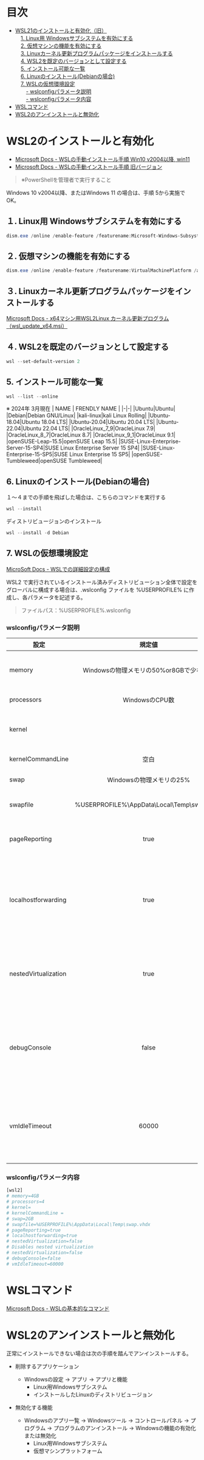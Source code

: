 # 目次
- [WSL21のインストールと有効化（旧）](#wsl2のインストールと有効化旧)   
　[1. Linux用 Windowsサブシステムを有効にする](#１-linux用-windowsサブシステムを有効にする)  
　[2. 仮想マシンの機能を有効にする](#２-仮想マシンの機能を有効にする)  
　[3. Linuxカーネル更新プログラムパッケージをインストールする](#３-linuxカーネル更新プログラムパッケージをインストールする)  
　[4. WSL2を既定のバージョンとして設定する](#４-wsl2を既定のバージョンとして設定する)  
　[5. インストール可能な一覧](#5-インストール可能な一覧)  
　[6. Linuxのインストール(Debianの場合)](#6-linuxのインストールdebianの場合)  
　[7. WSLの仮想環境設定](#7-wslの仮想環境設定)  
　　[- wslconfigパラメータ説明](#wslconfigパラメータ説明)  
　　[- wslconfigパラメータ内容](#wslconfigパラメータ内容)  
- [WSLコマンド](#wslコマンド)  
- [WSL2のアンインストールと無効化](#wsl2のアンインストールと無効化)

# WSL2のインストールと有効化
- [Microsoft Docs - WSLの手動インストール手順 Win10 v2004以降, win11](https://learn.microsoft.com/ja-jp/windows/wsl/install)  
- [Microsoft Docs - WSLの手動インストール手順 旧バージョン](https://docs.microsoft.com/ja-jp/windows/wsl/install-manual)  
> ※PowerShellを管理者で実行すること

Windows 10 v2004以降、またはWindows 11 の場合は、手順 5から実施でOK。

## １. Linux用 Windowsサブシステムを有効にする  
```powershell
dism.exe /online /enable-feature /featurename:Microsoft-Windows-Subsystem-Linux /all /norestart
```

## ２. 仮想マシンの機能を有効にする  
```powershell
dism.exe /online /enable-feature /featurename:VirtualMachinePlatform /all /norestart
```

## ３. Linuxカーネル更新プログラムパッケージをインストールする  
[Microsoft Docs - x64マシン用WSL2Linux カーネル更新プログラム（wsl_update_x64.msi）](https://wslstorestorage.blob.core.windows.net/wslblob/wsl_update_x64.msi)  

## ４. WSL2を既定のバージョンとして設定する  
```powershell
wsl --set-default-version 2
```

## 5. インストール可能な一覧
```powershell
wsl --list --online
```
※ 2024年 3月現在
| NAME | FRENDLY NAME |
|-|-|
|Ubuntu|Ubuntu|
|Debian|Debian GNU/Linux|
|kali-linux|kali Linux Rolling|
|Ubuntu-18.04|Ubuntu 18.04 LTS|
|Ubuntu-20.04|Ubuntu 20.04 LTS|
|Ubuntu-22.04|Ubuntu 22.04 LTS|
|OracleLinux_7_9|OracleLinux 7.9|
|OracleLinux_8_7|OracleLinux 8.7|
|OracleLinux_9_1|OracleLinux 9.1|
|openSUSE-Leap-15.5|openSUSE Leap 15.5|
|SUSE-Linux-Enterprise-Server-15-SP4|SUSE Linux Enterprise Server 15 SP4|
|SUSE-Linux-Enterprise-15-SP5|SUSE Linux Enterprise 15 SP5|
|openSUSE-Tumbleweed|openSUSE Tumbleweed|

## 6. Linuxのインストール(Debianの場合)  
１～４までの手順を飛ばした場合は、こちらのコマンドを実行する
```powershell
wsl --install
```
ディストリビュージョンのインストール
```powershell
wsl --install -d Debian
```

## 7. WSLの仮想環境設定  
[MicroSoft Docs - WSLでの詳細設定の構成](https://docs.microsoft.com/ja-jp/windows/wsl/wsl-config)  

WSL2 で実行されているインストール済みディストリビューション全体で設定をグローバルに構成する場合は、.wslconfig ファイルを %USERPROFILE% に作成し、各パラメータを記述する。  
> ファイルパス：%USERPROFILE%.wslconfig  
### wslconfigパラメータ説明
| 設定 | 規定値| 説明 |
| - | :-: | - |
| memory | Windowsの物理メモリの50%or8GBで少ない方 | WSL2に割り当てるメモリ量。MB,GBで指定。 |
| processors | WindowsのCPU数 | WSL2に割り当てるCPU数 |
| kernel |  | Linuxカーネルへの絶対パス(Windows上)。 |
| kernelCommandLine | 空白 | カーネルコマンドライン。 |
| swap | Windowsの物理メモリの25% | WSL2のスワップ領域。 |
| swapfile | %USERPROFILE%\AppData\Local\Temp\swap.vhdx | スワップファイルの生成ディレクトリ。 |
| pageReporting | true | WSL2に割り当てられた未使用メモリの再利用可否。 |
| localhostforwarding | true | WSL2でlocalhostにバインドされたポートに、localhost:port経由でホストから接続できるかどうかを指定。 |
| nestedVirtualization | true | Windows11のみ。入れ子になった仮想化で他の入れ子になったWSL2の実行可否。 |
| debugConsole | false | Windows11のみ。WSL2のインスタンスの開始時にdmesgの内容を表示する出力コンソールウィンドウの有無。 |
| vmIdleTimeout | 60000 | Windows11のみ。WSL2ががアイドル状態になってからシャットダウンされるまでのミリ秒数。 |

### wslconfigパラメータ内容
```bash
[wsl2]
# memory=4GB
# processors=4
# kernel=
# kernelCommandLine =
# swap=2GB
# swapfile=%USERPROFILE%\AppData\Local\Temp\swap.vhdx
# pageReporting=true
# localhostforwarding=true
# nestedVirtualization=false
# Disables nested virtualization
# nestedVirtualization=false
# debugConsole=false
# vmIdleTimeout=60000
```

# WSLコマンド
[Microsoft Docs - WSLの基本的なコマンド](https://docs.microsoft.com/ja-jp/windows/wsl/basic-commands)  

# WSL2のアンインストールと無効化
正常にインストールできない場合は次の手順を踏んでアンインストールする。
- 削除するアプリケーション
  - Windowsの設定 -> アプリ -> アプリと機能
    - Linux用Windowsサブシステム
    - インストールしたLinuxのディストリビュージョン

- 無効化する機能
  - Windowsのアプリ一覧 -> Windowsツール -> コントロールパネル -> プログラム -> プログラムのアンインストール -> Windowsの機能の有効化または無効化
    - Linux用Windowsサブシステム
    - 仮想マシンプラットフォーム
